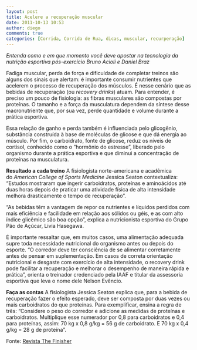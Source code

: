 ```yaml
---
layout: post
title: Acelere a recuperação muscular
date: 2011-10-13 10:53
author: diego
comments: true
categories: [Corrida, Corrida de Rua, dicas, muscular, recurperação]
---
```

<em>Entenda como e em que momento você deve apostar na tecnologia da nutrição esportiva pós-exercício</em>
<em> Bruno Acioli e Daniel Braz</em>

Fadiga muscular, perda de força e dificuldade de completar treinos são alguns dos sinais que alertam: é importante consumir nutrientes que acelerem o processo de recuperação dos músculos. É nesse cenário que as bebidas de recuperação (ou <em>recovery drinks</em>) atuam. Para entender, é preciso um pouco de fisiologia: as fibras musculares são com­postas por proteínas. O tamanho e a força da musculatura dependem da síntese desse macronutriente que, por sua vez, perde quantidade e volume durante a prática esportiva.

Essa relação de ganho e perda também é influenciada pelo glicogênio, substância construída à base de moléculas de glicose e que dá energia ao músculo. Por fim, o carboidrato, fonte de glicose, reduz os níveis de cortisol, conhecido como o “hormônio do estresse”, liberado pelo organismo durante a prática esportiva e que diminui a concentração de proteínas na musculatura.

<strong>Resultado a cada treino</strong>
A fisiologista norte-americana e acadêmica do <em>American College of Sports Medicine</em> Jessica Seaton contextualiza: “Estudos mostraram que ingerir carboidratos, proteínas e amino­ácidos até duas horas depois de praticar uma atividade física de alta intensidade melhora drasticamente o tempo de recuperação”.

“As bebidas têm a vantagem de repor os nutrientes e líquidos perdidos com mais eficiência e facilidade em relação aos sólidos ou géis, e as com alto índice glicêmico são boa opção”, explica a nutricionista esportiva do Grupo Pão de Açúcar, Livia Hasegawa.

É importante ressaltar que, em muitos casos, uma alimentação adequada supre toda necessidade nutricional do organismo antes ou depois do esporte. “O corredor deve ter consciência de se alimentar corretamente antes de pensar em suplementação. Em casos de correta orientação nutricional e desgaste com exercício de alta intensidade, o recovery drink pode facilitar a recuperação e melhorar o desempenho de maneira rápida e prática”, orienta o treinador credenciado pela IAAF e titular da assessoria esportiva que leva o nome dele Nelson Evêncio.

<strong>Faça as contas</strong>
A fisiologista Jessica Seaton explica que, para a bebida de recuperação fazer o efeito esperado, deve ser composta por duas vezes ou mais carboidratos do que proteínas. Para exemplificar, ensina a regra de três: “Considere o peso do corredor e adicione as medidas de proteínas e carboidratos. Multiplique esse numerador por 0,8 para carboidratos e 0,4 para proteínas, assim: 70 kg x 0,8 g/kg = 56 g de carboidrato. E 70 kg x 0,4 g/kg = 28 g de proteína”.

Fonte: <a href="http://www.thefinisher.com.br/news/materia/-acelere-a-recuperacao-muscular#.TpWWyN78Wy4" target="_blank">Revista The Finisher</a>
